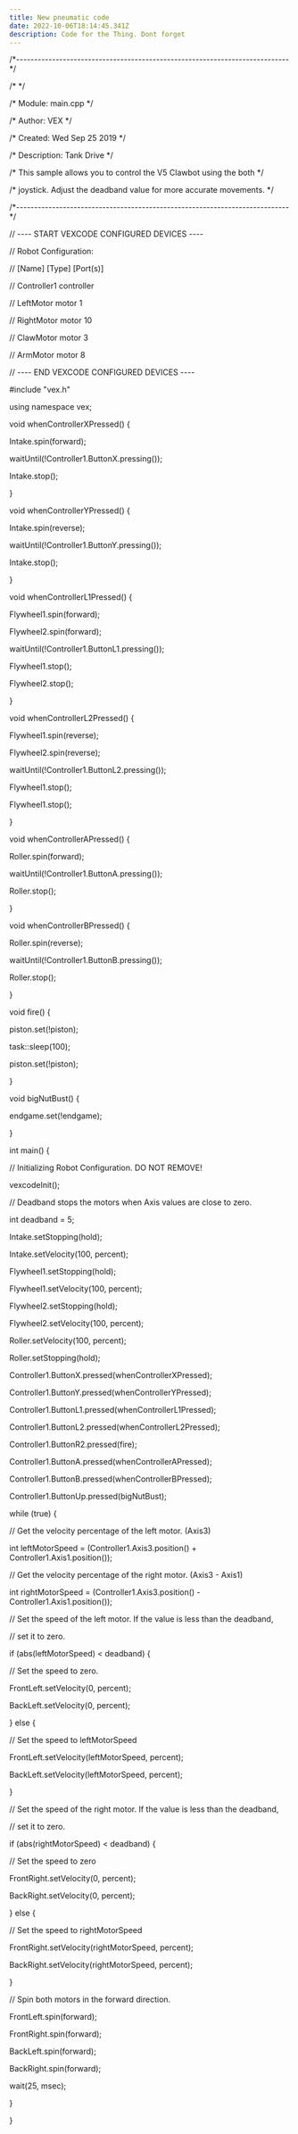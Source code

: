 ```yaml
---
title: New pneumatic code
date: 2022-10-06T18:14:45.341Z
description: Code for the Thing. Dont forget
---
```

<!--StartFragment-->

/\*----------------------------------------------------------------------------\*/

/\* \*/

/\* Module: main.cpp \*/

/\* Author: VEX \*/

/\* Created: Wed Sep 25 2019 \*/

/\* Description: Tank Drive \*/

/\* This sample allows you to control the V5 Clawbot using the both \*/

/\* joystick. Adjust the deadband value for more accurate movements. \*/

/\*----------------------------------------------------------------------------\*/



// ---- START VEXCODE CONFIGURED DEVICES ----

// Robot Configuration:

// \[Name] \[Type] \[Port(s)]

// Controller1 controller

// LeftMotor motor 1

// RightMotor motor 10

// ClawMotor motor 3

// ArmMotor motor 8

// ---- END VEXCODE CONFIGURED DEVICES ----



\#include "vex.h"



using namespace vex;



void whenControllerXPressed() {

Intake.spin(forward);

waitUntil(!Controller1.ButtonX.pressing());

Intake.stop();

}



void whenControllerYPressed() {

Intake.spin(reverse);

waitUntil(!Controller1.ButtonY.pressing());

Intake.stop();

}



void whenControllerL1Pressed() {

Flywheel1.spin(forward);

Flywheel2.spin(forward);

waitUntil(!Controller1.ButtonL1.pressing());

Flywheel1.stop();

Flywheel2.stop();

}



void whenControllerL2Pressed() {

Flywheel1.spin(reverse);

Flywheel2.spin(reverse);

waitUntil(!Controller1.ButtonL2.pressing());

Flywheel1.stop();

Flywheel1.stop();

}



void whenControllerAPressed() {

Roller.spin(forward);

waitUntil(!Controller1.ButtonA.pressing());

Roller.stop();

}



void whenControllerBPressed() {

Roller.spin(reverse);

waitUntil(!Controller1.ButtonB.pressing());

Roller.stop();

}



void fire() {

piston.set(!piston);

task::sleep(100);

piston.set(!piston);

}



void bigNutBust() {

endgame.set(!endgame);

}



int main() {

// Initializing Robot Configuration. DO NOT REMOVE!

vexcodeInit();



// Deadband stops the motors when Axis values are close to zero.

int deadband = 5;



Intake.setStopping(hold);

Intake.setVelocity(100, percent);

Flywheel1.setStopping(hold);

Flywheel1.setVelocity(100, percent);

Flywheel2.setStopping(hold);

Flywheel2.setVelocity(100, percent);

Roller.setVelocity(100, percent);

Roller.setStopping(hold);



Controller1.ButtonX.pressed(whenControllerXPressed);

Controller1.ButtonY.pressed(whenControllerYPressed);

Controller1.ButtonL1.pressed(whenControllerL1Pressed);

Controller1.ButtonL2.pressed(whenControllerL2Pressed);

Controller1.ButtonR2.pressed(fire);

Controller1.ButtonA.pressed(whenControllerAPressed);

Controller1.ButtonB.pressed(whenControllerBPressed);

Controller1.ButtonUp.pressed(bigNutBust);



while (true) {

// Get the velocity percentage of the left motor. (Axis3)

int leftMotorSpeed = (Controller1.Axis3.position() + Controller1.Axis1.position());

// Get the velocity percentage of the right motor. (Axis3 - Axis1)

int rightMotorSpeed = (Controller1.Axis3.position() - Controller1.Axis1.position());



// Set the speed of the left motor. If the value is less than the deadband,

// set it to zero.

if (abs(leftMotorSpeed) < deadband) {

// Set the speed to zero.

FrontLeft.setVelocity(0, percent);

BackLeft.setVelocity(0, percent);

} else {

// Set the speed to leftMotorSpeed

FrontLeft.setVelocity(leftMotorSpeed, percent);

BackLeft.setVelocity(leftMotorSpeed, percent);

}



// Set the speed of the right motor. If the value is less than the deadband,

// set it to zero.

if (abs(rightMotorSpeed) < deadband) {

// Set the speed to zero

FrontRight.setVelocity(0, percent);

BackRight.setVelocity(0, percent);

} else {

// Set the speed to rightMotorSpeed

FrontRight.setVelocity(rightMotorSpeed, percent);

BackRight.setVelocity(rightMotorSpeed, percent);

}



// Spin both motors in the forward direction.

FrontLeft.spin(forward);

FrontRight.spin(forward);

BackLeft.spin(forward);

BackRight.spin(forward);



wait(25, msec);

}

}



<!--EndFragment-->